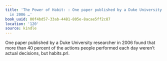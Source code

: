 ```yaml
---
title: 'The Power of Habit: : One paper published by a Duke University researcher
  in 2006 …'
book_uuid: 00f4bd57-33ab-4481-805e-8acae5ff2c87
location: '120'
source: kindle
---
```


One paper published by a Duke University researcher in 2006 found that more than 40 percent of the actions people performed each day weren’t actual decisions, but habits.prl.